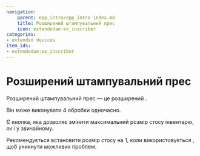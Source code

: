 ```yaml
---
navigation:
    parent: epp_intro/epp_intro-index.md
    title: Розширений штампувальний прес
    icon: extendedae:ex_inscriber
categories:
- extended devices
item_ids:
- extendedae:ex_inscriber
---
```


# Розширений штампувальний прес

<Row gap="20">
<BlockImage id="extendedae:ex_inscriber" scale="8"></BlockImage>
</Row>

Розширений штампувальний прес — це розширений <ItemLink id="ae2:inscriber" />.

Він може виконувати 4 обробки одночасно.

Є кнопка, яка дозволяє змінити максимальний розмір стосу інвентарю, як і у звичайному.

Рекомендується встановити розмір стосу на 1, коли використовується <ItemLink id="ae2:pattern_provider" />, щоб уникнути можливих проблем.

